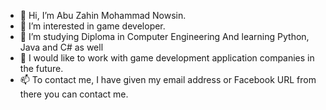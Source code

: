 - 👋 Hi, I’m Abu Zahin Mohammad Nowsin.
- 👀 I’m interested in game developer.
- 🌱 I’m studying Diploma in Computer Engineering And learning Python, Java and C# as well
- 💞️ I would like to work with game development application companies in the future.
- 📫 To contact me, I have given my email address or Facebook URL from there you can contact me.

<!---
HelloZahin/HelloZahin is a ✨ special ✨ repository because its `README.md` (this file) appears on your GitHub profile.
You can click the Preview link to take a look at your changes.
--->

